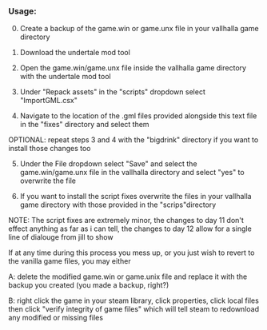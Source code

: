 ### Usage:
 0. Create a backup of the game.win or game.unx file in your vallhalla game directory


 1. Download the undertale mod tool


 2. Open the game.win/game.unx file inside the vallhalla game directory with the undertale mod tool


 3. Under "Repack assets" in the "scripts" dropdown select "ImportGML.csx"


 4. Navigate to the location of the .gml files provided alongside this text file in the "fixes" directory and select them


 OPTIONAL: repeat steps 3 and 4 with the "bigdrink" directory if you want to install those changes too


  5. Under the File dropdown select "Save" and select the game.win/game.unx file in the vallhalla directory and select "yes" to overwrite the file


 6. If you want to install the script fixes overwrite the files in your vallhalla game directory with those provided in the "scrips"directory


 NOTE: The script fixes are extremely minor, the changes to day 11 don't effect anything as far as i can tell, the changes to day 12 allow for a single line of dialouge from jill to show



If at any time during this process you mess up, or you just wish to revert to the vanilla game files, you may either


 A: delete the modified game.win or game.unix file and replace it with the backup you created (you made a backup, right?)


 B: right click the game in your steam library, click properties, click local files then click "verify integrity of game files" which will tell steam to redownload any modified or missing files
